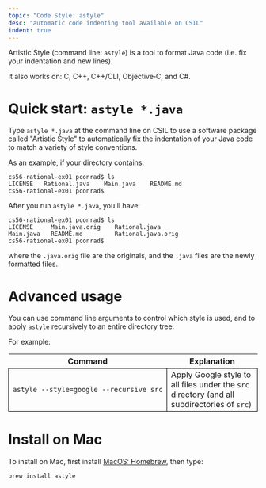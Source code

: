 ```yaml
---
topic: "Code Style: astyle"
desc: "automatic code indenting tool available on CSIL"
indent: true
---
```


Artistic Style (command line: `astyle`) is a tool to format Java code (i.e. fix your indentation and new lines).

It also works on: C, C++, C++/CLI, Objective‑C, and C#.

# Quick start: `astyle *.java`

Type `astyle *.java` at the command line on CSIL to use a software package called "Artistic Style" to automatically fix the
indentation of your Java code to match a variety of style conventions.

As an example, if your directory contains:

```
cs56-rational-ex01 pconrad$ ls
LICENSE   Rational.java    Main.java    README.md
cs56-rational-ex01 pconrad$ 
```

After you run `astyle *.java`, you'll have:

```
cs56-rational-ex01 pconrad$ ls
LICENSE     Main.java.orig    Rational.java
Main.java   README.md         Rational.java.orig
cs56-rational-ex01 pconrad$ 
```
where the `.java.orig` file are the originals, and the `.java` files are the newly formatted files.

# Advanced usage

You can use command line arguments to control which style is used, and to apply `astyle` recursively to an entire directory tree:

For example:

<style>
  table * code { white-space: pre }  
  table * td { margin-left: 1em; margin-right: 1em; }
  table * td { border: 1px solid black; }
  table { border-collapse: collapse; }
</style>

| Command | Explanation |
|-|-|
| `astyle --style=google --recursive src` | Apply Google style to all files under the `src` directory (and all subdirectories of `src`) |





# Install on Mac

To install on Mac, first install [MacOS: Homebrew](/topics/macos_homebrew/), then type:

```
brew install astyle
```
